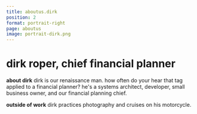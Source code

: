 ```yaml
---
title: aboutus.dirk
position: 2
format: portrait-right
page: aboutus
image: portrait-dirk.png
---
```


# dirk roper, chief financial planner
**about dirk** dirk is our renaissance man. how often do your hear that tag applied to a financial planner? he's a systems architect, developer, small business owner, and our financial planning chief.

**outside of work** dirk practices photography and cruises on his motorcycle.